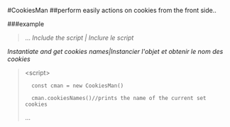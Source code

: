 #CookiesMan
##perform easily actions on cookies from the front side..


###example

>...
*Include the script | Inclure le script*
><script src='/pathtocookiesman'></script>


*Instantiate and get cookies names|Instancier l'objet et obtenir le nom des cookies*
><script\>
>
>       const cman = new CookiesMan()
>
>       cman.cookiesNames()//prints the name of the current set cookies
>
></script>
>
>...

